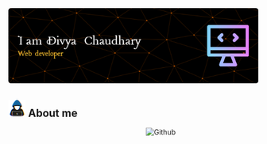 <img src="Assets/github-header-image%20(4).png" width=100% height=30%/>

## <picture><img src = "https://github.com/0xAbdulKhalid/0xAbdulKhalid/raw/main/assets/mdImages/about_me.gif" width = 35px></picture> **About me**

<img width="45%" align="right" alt="Github" src="https://raw.githubusercontent.com/onimur/.github/master/.resources/git-header.svg" />
